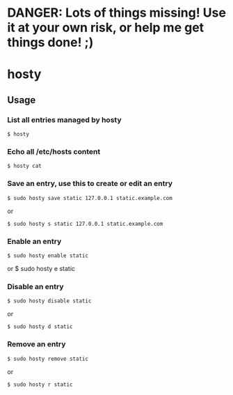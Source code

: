 # DANGER: Lots of things missing! Use it at your own risk, or help me get things done! ;)

# hosty

## Usage

### List all entries managed by hosty

    $ hosty

### Echo all /etc/hosts content

    $ hosty cat

### Save an entry, use this to create or edit an entry

    $ sudo hosty save static 127.0.0.1 static.example.com

or

	$ sudo hosty s static 127.0.0.1 static.example.com

### Enable an entry

    $ sudo hosty enable static

or
	$ sudo hosty e static

### Disable an entry

    $ sudo hosty disable static

or

	$ sudo hosty d static

### Remove an entry

    $ sudo hosty remove static

or

	$ sudo hosty r static
